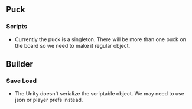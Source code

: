 ## Puck
### Scripts
- Currently the puck is a singleton. There will be more than one puck on the board so we need to make it regular object.

## Builder
### Save Load
- The Unity doesn't serialize the scriptable object. We may need to use json or player prefs instead.
